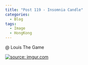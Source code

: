 ```yaml
---
title: "Post 119 - Insomnia Candle"
categories:
  - Blog
tags:
  - Image
  - HongKong
---
```


@ Louis The Game

<a href="https://imgur.com/tmTsXvk"><img src="https://i.imgur.com/tmTsXvk.jpg" title="source: imgur.com" /></a>

<script src="https://utteranc.es/client.js"
        repo="serendipityinlife/serendipityinlife.github.io"
        issue-term="pathname"
        theme="github-light"
        crossorigin="anonymous"
        async>
</script>
